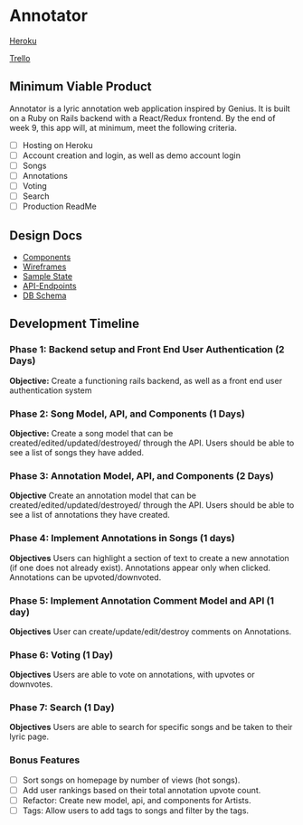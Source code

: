 # Annotator
  [Heroku](https://annotator-aa.herokuapp.com/)

  [Trello](https://trello.com/b/QmsORFAZ/annotator)
## Minimum Viable Product

Annotator is a lyric annotation web application inspired by Genius. It is built on a Ruby on Rails backend with a React/Redux frontend.
By the end of week 9, this app will, at minimum, meet the following criteria.

- [ ] Hosting on Heroku
- [ ] Account creation and login, as well as demo account login
- [ ] Songs
- [ ] Annotations
- [ ] Voting
- [ ] Search
- [ ] Production ReadMe

## Design Docs
* [Components](./components.md)
* [Wireframes](./wireframes)
* [Sample State](./sample_state.md)
* [API-Endpoints](./api_endpoints.md)
* [DB Schema](./schema.md)


## Development Timeline
### Phase 1: Backend setup and Front End User Authentication (2 Days)
**Objective:** Create a functioning rails backend, as well as a front end user authentication system


### Phase 2: Song Model, API, and Components (1 Days)
**Objective:** Create a song model that can be created/edited/updated/destroyed/ through the API.
Users should be able to see a list of songs they have added.

### Phase 3: Annotation Model, API, and Components (2 Days)
**Objective** Create an annotation model that can be created/edited/updated/destroyed/ through the API.
Users should be able to see a list of annotations they have created.

### Phase 4: Implement Annotations in Songs (1 days)
**Objectives** Users can highlight a section of text to create a new annotation (if one does not already exist).
Annotations appear only when clicked.  Annotations can be upvoted/downvoted.

### Phase 5: Implement Annotation Comment Model and API (1 day)
**Objectives** User can create/update/edit/destroy comments on Annotations.

### Phase 6: Voting (1 Day)
**Objectives** Users are able to vote on annotations, with upvotes or downvotes.

### Phase 7: Search (1 Day)
**Objectives** Users are able to search for specific songs and be taken to their lyric page.


### Bonus Features
- [ ] Sort songs on homepage by number of views (hot songs).
- [ ] Add user rankings based on their total annotation upvote count.
- [ ] Refactor: Create new model, api, and components for Artists.
- [ ] Tags: Allow users to add tags to songs and filter by the tags.
